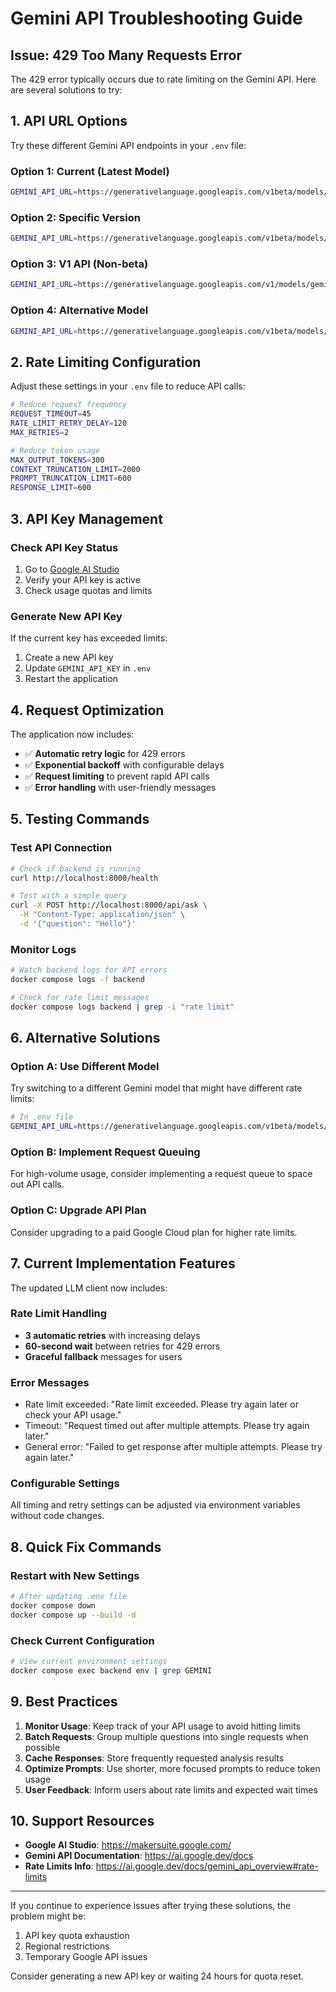 # Gemini API Troubleshooting Guide

## Issue: 429 Too Many Requests Error

The 429 error typically occurs due to rate limiting on the Gemini API. Here are several solutions to try:

## 1. API URL Options

Try these different Gemini API endpoints in your `.env` file:

### Option 1: Current (Latest Model)
```bash
GEMINI_API_URL=https://generativelanguage.googleapis.com/v1beta/models/gemini-1.5-flash-latest:generateContent
```

### Option 2: Specific Version
```bash
GEMINI_API_URL=https://generativelanguage.googleapis.com/v1beta/models/gemini-1.5-flash:generateContent
```

### Option 3: V1 API (Non-beta)
```bash
GEMINI_API_URL=https://generativelanguage.googleapis.com/v1/models/gemini-1.5-flash:generateContent
```

### Option 4: Alternative Model
```bash
GEMINI_API_URL=https://generativelanguage.googleapis.com/v1beta/models/gemini-pro:generateContent
```

## 2. Rate Limiting Configuration

Adjust these settings in your `.env` file to reduce API calls:

```bash
# Reduce request frequency
REQUEST_TIMEOUT=45
RATE_LIMIT_RETRY_DELAY=120
MAX_RETRIES=2

# Reduce token usage
MAX_OUTPUT_TOKENS=300
CONTEXT_TRUNCATION_LIMIT=2000
PROMPT_TRUNCATION_LIMIT=600
RESPONSE_LIMIT=600
```

## 3. API Key Management

### Check API Key Status
1. Go to [Google AI Studio](https://makersuite.google.com/app/apikey)
2. Verify your API key is active
3. Check usage quotas and limits

### Generate New API Key
If the current key has exceeded limits:
1. Create a new API key
2. Update `GEMINI_API_KEY` in `.env`
3. Restart the application

## 4. Request Optimization

The application now includes:
- ✅ **Automatic retry logic** for 429 errors
- ✅ **Exponential backoff** with configurable delays
- ✅ **Request limiting** to prevent rapid API calls
- ✅ **Error handling** with user-friendly messages

## 5. Testing Commands

### Test API Connection
```bash
# Check if backend is running
curl http://localhost:8000/health

# Test with a simple query
curl -X POST http://localhost:8000/api/ask \
  -H "Content-Type: application/json" \
  -d '{"question": "Hello"}'
```

### Monitor Logs
```bash
# Watch backend logs for API errors
docker compose logs -f backend

# Check for rate limit messages
docker compose logs backend | grep -i "rate limit"
```

## 6. Alternative Solutions

### Option A: Use Different Model
Try switching to a different Gemini model that might have different rate limits:

```bash
# In .env file
GEMINI_API_URL=https://generativelanguage.googleapis.com/v1beta/models/gemini-pro:generateContent
```

### Option B: Implement Request Queuing
For high-volume usage, consider implementing a request queue to space out API calls.

### Option C: Upgrade API Plan
Consider upgrading to a paid Google Cloud plan for higher rate limits.

## 7. Current Implementation Features

The updated LLM client now includes:

### Rate Limit Handling
- **3 automatic retries** with increasing delays
- **60-second wait** between retries for 429 errors
- **Graceful fallback** messages for users

### Error Messages
- Rate limit exceeded: "Rate limit exceeded. Please try again later or check your API usage."
- Timeout: "Request timed out after multiple attempts. Please try again later."
- General error: "Failed to get response after multiple attempts. Please try again later."

### Configurable Settings
All timing and retry settings can be adjusted via environment variables without code changes.

## 8. Quick Fix Commands

### Restart with New Settings
```bash
# After updating .env file
docker compose down
docker compose up --build -d
```

### Check Current Configuration
```bash
# View current environment settings
docker compose exec backend env | grep GEMINI
```

## 9. Best Practices

1. **Monitor Usage**: Keep track of your API usage to avoid hitting limits
2. **Batch Requests**: Group multiple questions into single requests when possible
3. **Cache Responses**: Store frequently requested analysis results
4. **Optimize Prompts**: Use shorter, more focused prompts to reduce token usage
5. **User Feedback**: Inform users about rate limits and expected wait times

## 10. Support Resources

- **Google AI Studio**: https://makersuite.google.com/
- **Gemini API Documentation**: https://ai.google.dev/docs
- **Rate Limits Info**: https://ai.google.dev/docs/gemini_api_overview#rate-limits

---

If you continue to experience issues after trying these solutions, the problem might be:
1. API key quota exhaustion
2. Regional restrictions
3. Temporary Google API issues

Consider generating a new API key or waiting 24 hours for quota reset.
